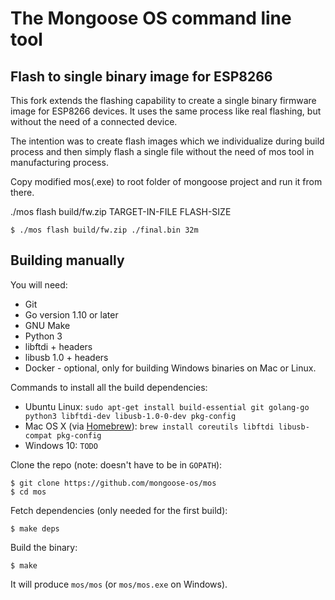 The Mongoose OS command line tool
=================================

## Flash to single binary image for ESP8266
This fork extends the flashing capability to create a single binary firmware image for ESP8266 devices.
It uses the same process like real flashing, but without the need of a connected device.

The intention was to create flash images which we individualize during build process and then simply flash 
a single file without the need of mos tool in manufacturing process.

Copy modified mos(.exe) to root folder of mongoose project and run it from there.

./mos flash build/fw.zip TARGET-IN-FILE FLASH-SIZE

```
$ ./mos flash build/fw.zip ./final.bin 32m 

```

## Building manually

You will need:
 * Git
 * Go version 1.10 or later
 * GNU Make
 * Python 3
 * libftdi + headers
 * libusb 1.0 + headers
 * Docker - optional, only for building Windows binaries on Mac or Linux.

Commands to install all the build dependencies:
 * Ubuntu Linux: `sudo apt-get install build-essential git golang-go python3 libftdi-dev libusb-1.0-0-dev pkg-config`
 * Mac OS X (via [Homebrew](https://brew.sh/)): `brew install coreutils libftdi libusb-compat pkg-config`
 * Windows 10: `TODO`

Clone the repo (note: doesn't have to be in `GOPATH`):

```
$ git clone https://github.com/mongoose-os/mos
$ cd mos
```

Fetch dependencies (only needed for the first build):

```
$ make deps
```

Build the binary:

```
$ make
```

It will produce `mos/mos` (or `mos/mos.exe` on Windows).
